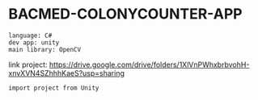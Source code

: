 # BACMED-COLONYCOUNTER-APP
```
language: C#
dev app: unity
main library: OpenCV
```
link project: https://drive.google.com/drive/folders/1XlVnPWhxbrbvohH-xnvXVN4SZhhhKaeS?usp=sharing
```
import project from Unity
```
